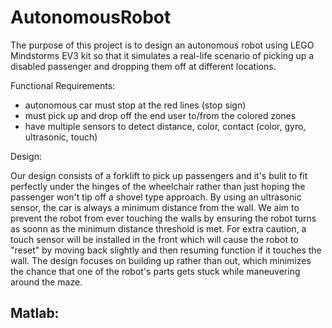 # AutonomousRobot
The purpose of this project is to design an autonomous robot using LEGO Mindstorms EV3 kit so that it simulates a real-life scenario of picking up a disabled passenger and dropping them off at different locations. 

Functional Requirements:

- autonomous car must stop at the red lines (stop sign)
- must pick up and drop off the end user to/from the colored zones
- have multiple sensors to detect distance, color, contact (color, gyro, ultrasonic, touch) 

Design:

Our design consists of a forklift to pick up passengers and it's bulit to fit perfectly under the hinges of the wheelchair rather than just hoping the passenger won't tip off a shovel type approach. By using an ultrasonic sensor, the car is always a minimum distance from the wall. We aim to prevent the robot from ever touching the walls by ensuring the robot turns as soonn as the minimum distance threshold is met. For extra caution, a touch sensor will be installed in the front which will cause the robot to "reset" by moving back slightly and then resuming function if it touches the wall. The design focuses on building up rather than out, which minimizes the chance that one of the robot's parts gets stuck while maneuvering around the maze. 

Matlab: 
- 





